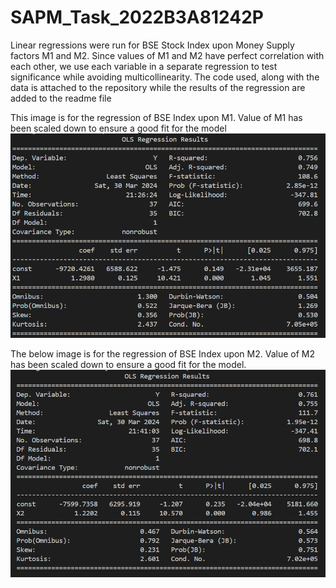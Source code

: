# SAPM_Task_2022B3A81242P

Linear regressions were run for BSE Stock Index upon Money Supply factors M1 and M2. Since values of M1 and M2 have perfect correlation with each other, we use each variable in a separate regression to test significance while avoiding multicollinearity. The code used, along with the data is attached to the repository while the results of the regression are added to the readme file


This image is for the regression of BSE Index upon M1. Value of M1 has been scaled down to ensure a good fit for the model
![Image description](./LR_m1.png)







The below image is for the regression of BSE Index upon M2. Value of M2 has been scaled down to ensure a good fit for the model.
![Image description](./LR_M2.png)
